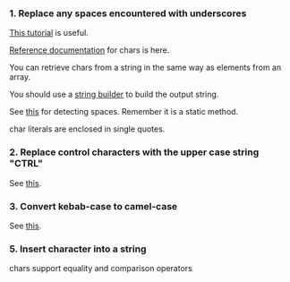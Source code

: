 ### 1. Replace any spaces encountered with underscores

[This tutorial][chars-tutorial] is useful.

[Reference documentation][chars-docs] for chars is here.

You can retrieve chars from a string in the same way as elements from an array.

You should use a [string builder][string-builder] to build the output string.

See [this][iswhitespace] for detecting spaces. Remember it is a static method.

char literals are enclosed in single quotes.

### 2. Replace control characters with the upper case string "CTRL"

See [this][iscontrol].

### 3. Convert kebab-case to camel-case

See [this][toupper].

### 5. Insert character into a string

chars support equality and comparison operators

[chars-docs]: https://docs.microsoft.com/en-us/dotnet/csharp/language-reference/builtin-types/char
[chars-tutorial]: https://csharp.net-tutorials.com/data-types/the-char-type/
[string-builder]: https://docs.microsoft.com/en-us/dotnet/api/system.text.stringbuilder?view=netcore-3.1
[iswhitespace]: https://docs.microsoft.com/en-us/dotnet/api/system.char.iswhitespace?view=netcore-3.1#System_Char_IsWhiteSpace_System_Char_
[iscontrol]: https://docs.microsoft.com/en-us/dotnet/api/system.char.iscontrol?view=netcore-3.1
[toupper]: https://docs.microsoft.com/en-us/dotnet/api/system.char.toupper?view=netcore-3.1
[equality]: https://docs.microsoft.com/en-us/dotnet/csharp/language-reference/operators/equality-operators
[comparison]: https://docs.microsoft.com/en-us/dotnet/csharp/language-reference/operators/comparison-operators
